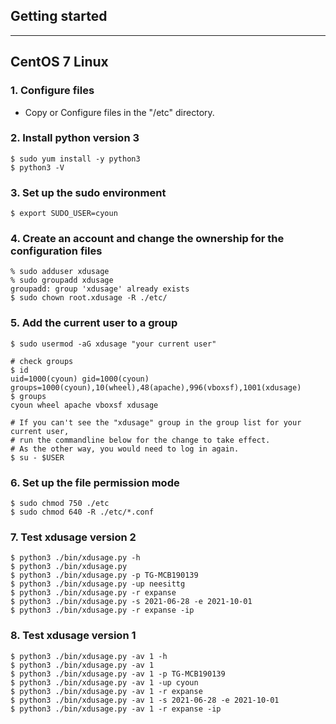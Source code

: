 ## Getting started
***
## CentOS 7 Linux 
### 1. Configure files
* Copy or Configure files in the "/etc" directory.

### 2. Install python version 3
```
$ sudo yum install -y python3
$ python3 -V
```
### 3. Set up the sudo environment
```
$ export SUDO_USER=cyoun
```

### 4. Create an account and change the ownership for the configuration files
```
% sudo adduser xdusage
% sudo groupadd xdusage
groupadd: group 'xdusage' already exists
$ sudo chown root.xdusage -R ./etc/
```

### 5. Add the current user to a group
```
$ sudo usermod -aG xdusage "your current user"

# check groups
$ id
uid=1000(cyoun) gid=1000(cyoun) groups=1000(cyoun),10(wheel),48(apache),996(vboxsf),1001(xdusage)
$ groups
cyoun wheel apache vboxsf xdusage

# If you can't see the "xdusage" group in the group list for your current user, 
# run the commandline below for the change to take effect.
# As the other way, you would need to log in again.
$ su - $USER
```

### 6. Set up the file permission mode
```
$ sudo chmod 750 ./etc
$ sudo chmod 640 -R ./etc/*.conf
```

### 7. Test xdusage version 2
```
$ python3 ./bin/xdusage.py -h
$ python3 ./bin/xdusage.py
$ python3 ./bin/xdusage.py -p TG-MCB190139
$ python3 ./bin/xdusage.py -up neesittg
$ python3 ./bin/xdusage.py -r expanse
$ python3 ./bin/xdusage.py -s 2021-06-28 -e 2021-10-01
$ python3 ./bin/xdusage.py -r expanse -ip
```

### 8. Test xdusage version 1
```
$ python3 ./bin/xdusage.py -av 1 -h
$ python3 ./bin/xdusage.py -av 1
$ python3 ./bin/xdusage.py -av 1 -p TG-MCB190139
$ python3 ./bin/xdusage.py -av 1 -up cyoun
$ python3 ./bin/xdusage.py -av 1 -r expanse
$ python3 ./bin/xdusage.py -av 1 -s 2021-06-28 -e 2021-10-01
$ python3 ./bin/xdusage.py -av 1 -r expanse -ip
```
